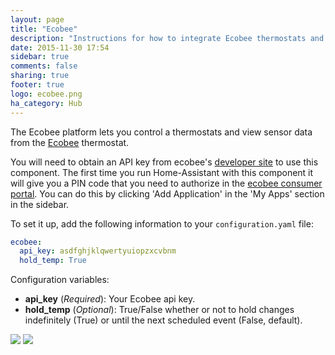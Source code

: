 ```yaml
---
layout: page
title: "Ecobee"
description: "Instructions for how to integrate Ecobee thermostats and sensors within Home Assistant."
date: 2015-11-30 17:54
sidebar: true
comments: false
sharing: true
footer: true
logo: ecobee.png
ha_category: Hub
---
```



The Ecobee platform lets you control a thermostats and view sensor data from the [Ecobee](https://ecobee.com) thermostat.

You will need to obtain an API key from ecobee's [developer site](https://www.ecobee.com/developers/) to use this component.  The first time you run Home-Assistant with this component it will give you a PIN code that you need to authorize in the [ecobee consumer portal](https://www.ecobee.com/consumerportal/index.html).  You can do this by clicking 'Add Application' in the 'My Apps' section in the sidebar.

To set it up, add the following information to your `configuration.yaml` file:

```yaml
ecobee:
  api_key: asdfghjklqwertyuiopzxcvbnm 
  hold_temp: True
```

Configuration variables:

- **api_key** (*Required*): Your Ecobee api key.
- **hold_temp** (*Optional*): True/False whether or not to hold changes indefinitely (True) or until the next scheduled event (False, default).

<p class='img'>
  <img src='{{site_root}}/images/screenshots/ecobee-sensor-badges.png' />
  <img src='{{site_root}}/images/screenshots/ecobee-thermostat-card.png' />
</p>
